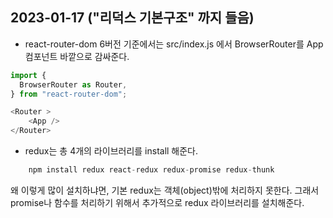 ## 2023-01-17 ("리덕스 기본구조" 까지 들음)

- react-router-dom 6버전 기준에서는 src/index.js 에서 BrowserRouter를 App 컴포넌트 바깥으로 감싸준다.

```js
import {
  BrowserRouter as Router,
} from "react-router-dom";

<Router >
    <App />
</Router>
```

- redux는 총 4개의 라이브러리를 install 해준다.
```js
    npm install redux react-redux redux-promise redux-thunk
```

왜 이렇게 많이 설치하냐면, 기본 redux는 객체(object)밖에 처리하지 못한다. 그래서 
promise나 함수를 처리하기 위해서 추가적으로 redux 라이브러리를 설치해준다.

